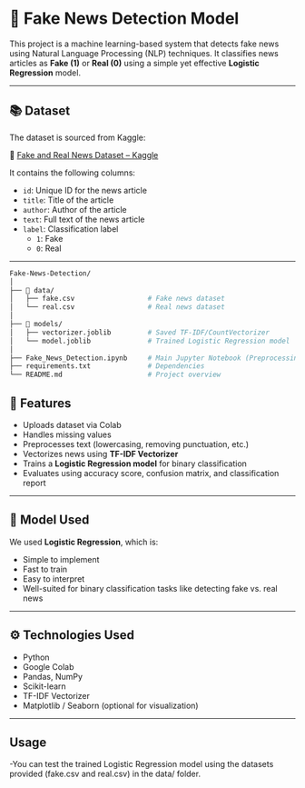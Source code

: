 # 📰 Fake News Detection Model

This project is a machine learning-based system that detects fake news using Natural Language Processing (NLP) techniques. It classifies news articles as **Fake (1)** or **Real (0)** using a simple yet effective **Logistic Regression** model.

---

## 📚 Dataset

The dataset is sourced from Kaggle:

🔗 [Fake and Real News Dataset – Kaggle](https://www.kaggle.com/datasets/clmentbisaillon/fake-and-real-news-dataset)

It contains the following columns:
- `id`: Unique ID for the news article
- `title`: Title of the article
- `author`: Author of the article
- `text`: Full text of the news article
- `label`: Classification label  
  - `1`: Fake  
  - `0`: Real

---
```bash
Fake-News-Detection/
│
├── 📁 data/                      
│   ├── fake.csv                  # Fake news dataset
│   └── real.csv                  # Real news dataset
│
├── 📁 models/                    
│   ├── vectorizer.joblib         # Saved TF-IDF/CountVectorizer
│   └── model.joblib              # Trained Logistic Regression model
│
├── Fake_News_Detection.ipynb     # Main Jupyter Notebook (Preprocessing + Training + Evaluation)
├── requirements.txt              # Dependencies
└── README.md                     # Project overview
```

## 🔧 Features

- Uploads dataset via Colab
- Handles missing values
- Preprocesses text (lowercasing, removing punctuation, etc.)
- Vectorizes news using **TF-IDF Vectorizer**
- Trains a **Logistic Regression model** for binary classification
- Evaluates using accuracy score, confusion matrix, and classification report

---

## 🤖 Model Used

We used **Logistic Regression**, which is:
- Simple to implement
- Fast to train
- Easy to interpret
- Well-suited for binary classification tasks like detecting fake vs. real news

---

## ⚙️ Technologies Used

- Python
- Google Colab
- Pandas, NumPy
- Scikit-learn
- TF-IDF Vectorizer
- Matplotlib / Seaborn (optional for visualization)

---
## Usage
-You can test the trained Logistic Regression model using the datasets provided (fake.csv and real.csv) in the data/ folder.